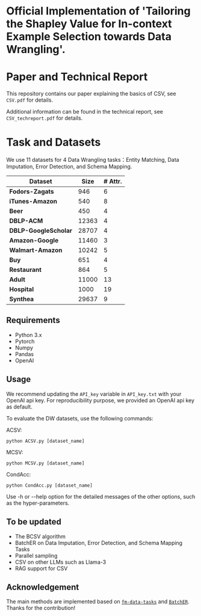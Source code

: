 # Official Implementation of 'Tailoring the Shapley Value for In-context Example Selection towards Data Wrangling'.

# Paper and Technical Report
 
This repository contains our paper explaining the basics of CSV, see `CSV.pdf` for details. 

Additional information can be found in the technical report, see `CSV_techreport.pdf` for details. 

# Task and Datasets
 
We use 11 datasets for 4 Data Wrangling tasks：Entity Matching, Data Imputation, Error Detection, and Schema Mapping.

| Dataset | Size | # Attr. |
| --- | --- | --- |
| **Fodors-Zagats** | 946 | 6 |
| **iTunes-Amazon** | 540 | 8 |
| **Beer** | 450 | 4 |
| **DBLP-ACM** | 12363 | 4 |
| **DBLP-GoogleScholar** | 28707 | 4 |
| **Amazon-Google** | 11460 | 3 |
| **Walmart-Amazon** | 10242 | 5 |
| **Buy** | 651 | 4 |
| **Restaurant** | 864 | 5 |
| **Adult** | 11000 | 13 |
| **Hospital** | 1000 | 19 |
| **Synthea** | 29637 | 9 |

 
## Requirements
 
- Python 3.x
- Pytorch
- Numpy
- Pandas
- OpenAI

 
## Usage

We recommend updating the `API_key` variable in `API_key.txt` with your OpenAI api key. For reproducibility purpose, we provided an OpenAI api key as default.

To evaluate the DW datasets, use the following commands:

ACSV:

`python ACSV.py [dataset_name]`

MCSV:

`python MCSV.py [dataset_name]`

CondAcc:

`python CondAcc.py [dataset_name]`

Use -h or --help option for the detailed messages of the other options, such as the hyper-parameters.

## To be updated

- The BCSV algorithm
- BatchER on Data Imputation, Error Detection, and Schema Mapping Tasks
- Parallel sampling
- CSV on other LLMs such as Llama-3
- RAG support for CSV

## Acknowledgement
 
The main methods are implemented based on [`fm-data-tasks`](https://github.com/HazyResearch/fm_data_tasks) and [`BatchER`](https://github.com/fmh1art/BatchER). Thanks for the contribution!
